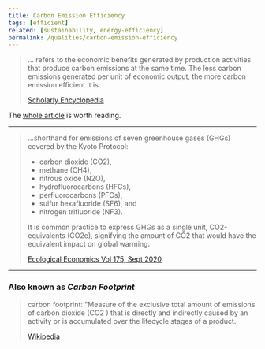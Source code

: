 ```yaml
---
title: Carbon Emission Efficiency
tags: [efficient]
related: [sustainability, energy-efficiency]
permalink: /qualities/carbon-emission-efficiency
---
```


>... refers to the economic benefits generated by production activities that produce carbon emissions at the same time. 
>The less carbon emissions generated per unit of economic output, the more carbon emission efficient it is.
>
>[Scholarly Encyclopedia](https://encyclopedia.pub/entry/23342)

The [whole article](https://encyclopedia.pub/entry/23342) is worth reading.

<hr>

>...shorthand for emissions of seven greenhouse gases (GHGs) covered by the Kyoto Protocol: 
>* carbon dioxide (CO2), 
>* methane (CH4), 
>* nitrous oxide (N2O), 
>* hydrofluorocarbons (HFCs), 
>* perfluorocarbons (PFCs), 
>* sulfur hexafluoride (SF6), and 
>* nitrogen trifluoride (NF3). 
>
>It is common practice to express GHGs as a single unit, CO2-equivalents (CO2e), signifying the amount of CO2 that would have the equivalent impact on global warming.
>
>[Ecological Economics Vol 175, Sept 2020](https://doi.org/10.1016/j.ecolecon.2020.106632)

<hr>

### Also known as _Carbon Footprint_

>carbon footprint: "Measure of the exclusive total amount of emissions of carbon dioxide (CO2 ) that is directly and indirectly caused by an activity or is accumulated over the lifecycle stages of a product.
>
>[Wikipedia](https://en.wikipedia.org/wiki/Carbon_footprint)

